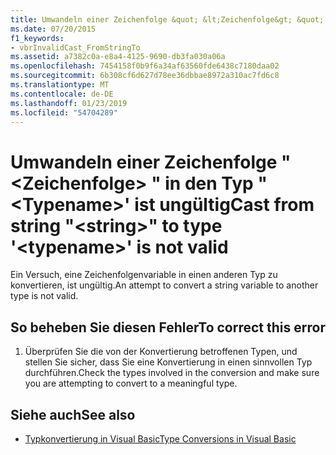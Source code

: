 ```yaml
---
title: Umwandeln einer Zeichenfolge &quot; &lt;Zeichenfolge&gt; &quot; in den Typ "&lt;Typename&gt;' ist ungültig
ms.date: 07/20/2015
f1_keywords:
- vbrInvalidCast_FromStringTo
ms.assetid: a7382c0a-e8a4-4125-9690-db3fa030a06a
ms.openlocfilehash: 7454158f0b9f6a34af63560fde6438c7180daa02
ms.sourcegitcommit: 6b308cf6d627d78ee36dbbae8972a310ac7fd6c8
ms.translationtype: MT
ms.contentlocale: de-DE
ms.lasthandoff: 01/23/2019
ms.locfileid: "54704289"
---
```

# <a name="cast-from-string-quotltstringgtquot-to-type-lttypenamegt-is-not-valid"></a><span data-ttu-id="57b11-102">Umwandeln einer Zeichenfolge &quot; &lt;Zeichenfolge&gt; &quot; in den Typ "&lt;Typename&gt;' ist ungültig</span><span class="sxs-lookup"><span data-stu-id="57b11-102">Cast from string &quot;&lt;string&gt;&quot; to type '&lt;typename&gt;' is not valid</span></span>
<span data-ttu-id="57b11-103">Ein Versuch, eine Zeichenfolgenvariable in einen anderen Typ zu konvertieren, ist ungültig.</span><span class="sxs-lookup"><span data-stu-id="57b11-103">An attempt to convert a string variable to another type is not valid.</span></span>  
  
## <a name="to-correct-this-error"></a><span data-ttu-id="57b11-104">So beheben Sie diesen Fehler</span><span class="sxs-lookup"><span data-stu-id="57b11-104">To correct this error</span></span>  
  
1.  <span data-ttu-id="57b11-105">Überprüfen Sie die von der Konvertierung betroffenen Typen, und stellen Sie sicher, dass Sie eine Konvertierung in einen sinnvollen Typ durchführen.</span><span class="sxs-lookup"><span data-stu-id="57b11-105">Check the types involved in the conversion and make sure you are attempting to convert to a meaningful type.</span></span>  
  
## <a name="see-also"></a><span data-ttu-id="57b11-106">Siehe auch</span><span class="sxs-lookup"><span data-stu-id="57b11-106">See also</span></span>
- [<span data-ttu-id="57b11-107">Typkonvertierung in Visual Basic</span><span class="sxs-lookup"><span data-stu-id="57b11-107">Type Conversions in Visual Basic</span></span>](../../visual-basic/programming-guide/language-features/data-types/type-conversions.md)
